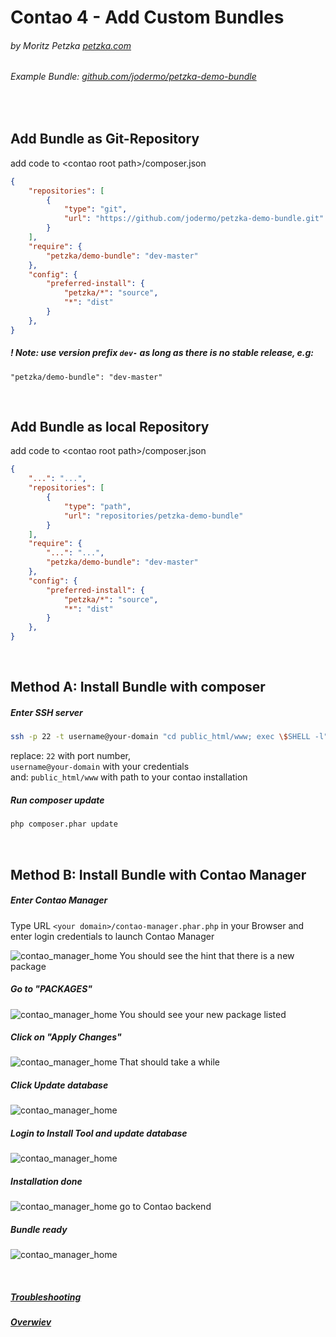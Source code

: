 # Contao 4 - Add Custom Bundles
###### by Moritz Petzka [petzka.com](https://petzka.com) 

###### Example Bundle: [github.com/jodermo/petzka-demo-bundle](https://github.com/jodermo/petzka-demo-bundle)

<br>

## Add Bundle as Git-Repository<br>
add code to \<contao root path\>/composer.json
```json
{
    "repositories": [
        {
            "type": "git",
            "url": "https://github.com/jodermo/petzka-demo-bundle.git"
        }
    ],
    "require": {
        "petzka/demo-bundle": "dev-master"
    },
    "config": {
        "preferred-install": {
            "petzka/*": "source",
            "*": "dist"
        }
    },
}
```

##### ! Note: use version prefix `dev-` as long as there is no stable release, e.g:
    "petzka/demo-bundle": "dev-master"

<br>


## Add Bundle as local Repository<br>
add code to \<contao root path\>/composer.json
```json
{
    "...": "...",
    "repositories": [
        {
            "type": "path",
            "url": "repositories/petzka-demo-bundle"
        }
    ],
    "require": {
        "...": "...",
        "petzka/demo-bundle": "dev-master"
    },
    "config": {
        "preferred-install": {
            "petzka/*": "source",
            "*": "dist"
        }
    },
}
```

<br>

## Method A: Install Bundle with composer

##### Enter SSH server
```bash
ssh -p 22 -t username@your-domain "cd public_html/www; exec \$SHELL -l"
```
replace: `22` with port number, <br>
`username@your-domain` with your credentials <br>
and: `public_html/www` with path to your contao installation


##### Run composer update

```bash
php composer.phar update
```

<br>

## Method B: Install Bundle with Contao Manager

##### Enter Contao Manager
Type URL `<your domain>/contao-manager.phar.php` in your Browser and enter login credentials to launch Contao Manager

![contao_manager_home](../screenshots/contao_manager_package_new.jpg)
You should see the hint that there is a new package

##### Go to "PACKAGES"
![contao_manager_home](../screenshots/contao_manager_package_added.jpg)
You should see your new package listed

##### Click on "Apply Changes"
![contao_manager_home](../screenshots/contao_manager_package_install.jpg)
That should take a while

##### Click Update database
![contao_manager_home](../screenshots/contao_manager_packages_update_database.jpg)

##### Login to Install Tool and update database
![contao_manager_home](../screenshots/contao_manager_package_install_database.jpg)

##### Installation done
![contao_manager_home](../screenshots/contao_manager_package_install_database_done.jpg)
go to Contao backend

##### Bundle ready
![contao_manager_home](../screenshots/contao_manager_package_ready.jpg)

<br>

##### [Troubleshooting](../troubleshooting/README.md)
##### [Overwiev](../..//README.md)

